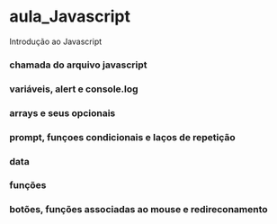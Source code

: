 # aula_Javascript
Introdução ao Javascript

###  chamada do arquivo javascript
### variáveis, alert e console.log
### arrays e seus opcionais
### prompt, funçoes condicionais e laços de repetição
###  data
### funções
### botões, funções associadas ao mouse e redireconamento

